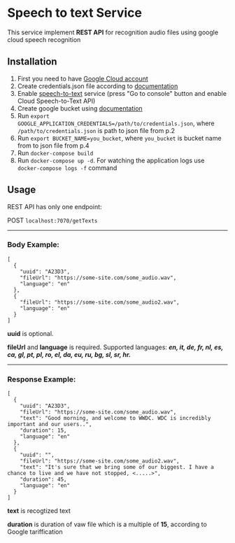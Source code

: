 # Speech to text Service
This service implement **REST API** for recognition audio files using google cloud speech recognition

## Installation

1. First you need to have [Google Cloud account](https://cloud.google.com/ "Google Cloud")
2. Create credentials.json file according to [documentation](https://cloud.google.com/docs/authentication/getting-started)
3. Enable [speech-to-text](https://cloud.google.com/speech-to-text) service (press "Go to console" button and enable Cloud Speech-to-Text API)
4. Create google bucket using [documentation](https://cloud.google.com/storage/docs/creating-buckets)
5. Run `export GOOGLE_APPLICATION_CREDENTIALS=/path/to/credentials.json`, where `/path/to/credentials.json` is path 
   to json file from p.2
6. Run `export BUCKET_NAME=you_bucket`, where `you_bucket` is bucket name from 
   to json file from p.4
7. Run `docker-compose build`
8. Run `docker-compose up -d`. For watching the application logs use `docker-compose logs -f` command

## Usage
REST API has only one endpoint:

POST `localhost:7070/getTexts`
___
### Body Example:
```
[
  {
    "uuid": "A23D3",
    "fileUrl": "https://some-site.com/some_audio.wav",
    "language": "en"
  },
  {
    "fileUrl": "https://some-site.com/some_audio2.wav",
    "language": "en"
  }
]
```
**uuid** is optional.

**fileUrl** and **language** is required. Supported languages: ***en, it, de, fr, nl, es, ca, gl, pt, pl, ro, el, da, 
eu, ru, bg, sl, sr, hr.***

___
### Response Example:
```
[
  {
    "uuid": "A23D3",
    "fileUrl": "https://some-site.com/some_audio.wav",
    "text": "Good morning, and welcome to WWDC. WDC is incredibly important and our users..",
    "duration": 15,
    "language": "en"
  },
  {
    "uuid": "",
    "fileUrl": "https://some-site.com/some_audio2.wav",
    "text": "It's sure that we bring some of our biggest. I have a chance to live and we have not stopped, <.....>",
    "duration": 45,
    "language": "en"
  }
]
```
**text** is recogtized text

**duration** is duration of vaw file which is a multiple of **15**, according to Google tariffication
